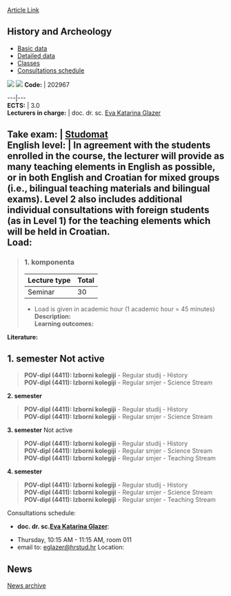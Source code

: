 [Article Link](https://www.fhs.hr/en/course/haa_b)

## History and Archeology
  * [Basic data](https://www.fhs.hr/en/course/haa_b#v1id-523781_584661_1_0 "Basic data")
  * [Detailed data](https://www.fhs.hr/en/course/haa_b#v1id-523781_584661_1_1 "Detailed data")
  * [Classes](https://www.fhs.hr/en/course/haa_b#v1id-523781_584661_1_2 "Classes")
  * [Consultations schedule](https://www.fhs.hr/en/course/haa_b#v1id-523781_584661_1_3 "Consultations schedule")


[![](https://www.fhs.hr/img/flags/gif/hr.gif)](https://www.fhs.hr/predmet/pia_d) [![](https://www.fhs.hr/img/flags/gif/gb.gif)](https://www.fhs.hr/en/course/haa_b)
**Code:** |  202967  
  
---|---  
**ECTS:** |  3.0   
**Lecturers in charge:** |  doc. dr. sc. [Eva Katarina Glazer](https://www.fhs.hr/staff/eva_katarina.glazer)   
  
**Take exam:** |  [Studomat](http://www.isvu.hr/studomat)  
**English level:** |  In agreement with the students enrolled in the course, the lecturer will provide as many teaching elements in English as possible, or in both English and Croatian for mixed groups (i.e., bilingual teaching materials and bilingual exams). Level 2 also includes additional individual consultations with foreign students (as in Level 1) for the teaching elements which will be held in Croatian.   
**Load:**  
---  
> ### 1. komponenta
> | Lecture type | Total  
> ---|---  
> Seminar | 30  
> * Load is given in academic hour (1 academic hour = 45 minutes)   
**Description:**  
> **Learning outcomes:**  

  
**Literature:**  

  
**1. semester** Not active  
---  
> **POV-dipl (4411): Izborni kolegiji** - Regular studij - History  
>  **POV-dipl (4411): Izborni kolegiji** - Regular smjer - Science Stream  
>   
  
**2. semester**  
> **POV-dipl (4411): Izborni kolegiji** - Regular studij - History  
>  **POV-dipl (4411): Izborni kolegiji** - Regular smjer - Science Stream  
>   
  
**3. semester** Not active  
> **POV-dipl (4411): Izborni kolegiji** - Regular studij - History  
>  **POV-dipl (4411): Izborni kolegiji** - Regular smjer - Science Stream  
>  **POV-dipl (4411): Izborni kolegiji** - Regular smjer - Teaching Stream  
>   
  
**4. semester**  
> **POV-dipl (4411): Izborni kolegiji** - Regular studij - History  
>  **POV-dipl (4411): Izborni kolegiji** - Regular smjer - Science Stream  
>  **POV-dipl (4411): Izborni kolegiji** - Regular smjer - Teaching Stream  
>   
Consultations schedule: 
  * **doc. dr. sc.[Eva Katarina Glazer](https://www.fhs.hr/staff/eva_katarina.glazer)**: 
- Thursday, 10:15 AM - 11:15 AM, room 011
- email to: eglazer@hrstud.hr
Location: 


## News
[News archive](https://www.fhs.hr/en/course/haa_b?@=21a21#news_118153 "News archive")

